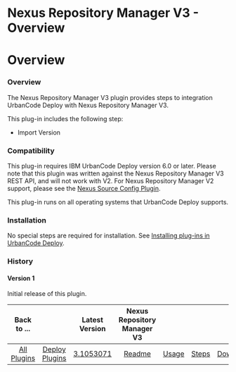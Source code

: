 
Nexus Repository Manager V3 - Overview
======================================

# Overview



### Overview




 


The Nexus Repository Manager V3 plugin provides steps to integration UrbanCode Deploy with Nexus Repository Manager V3.


This plug-in includes the following step:


* Import Version


### Compatibility


This plug-in requires IBM UrbanCode Deploy version 6.0 or later. Please note that this plugin was written against the Nexus Repository Manager V3 REST API, and will not work with V2. For Nexus Repository Manager V2 support, please see the [Nexus Source Config Plugin](https://www.urbancode.com/plugin/nexus-source-config/).


This plug-in runs on all operating systems that UrbanCode Deploy supports.


### Installation


No special steps are required for installation. See [Installing plug-ins in UrbanCode Deploy](https://www.urbancode.com/resource/installing-plug-ins-in-urbancode-products/ "Installing plug-ins in UrbanCode Deploy").


### History


#### Version 1


Initial release of this plugin.




|Back to ...||Latest Version|Nexus Repository Manager V3 ||||
| :---: | :---: | :---: | :---: | :---: | :---: | :---: |
|[All Plugins](../../index.md)|[Deploy Plugins](../README.md)|[3.1053071](https://raw.githubusercontent.com/UrbanCode/IBM-UCD-PLUGINS/main/files/sourceconfig-nexus-v3/sourceconfig-nexus-v3-3.1053071.zip)|[Readme](README.md)|[Usage](usage.md)|[Steps](steps.md)|[Downloads](downloads.md)|
